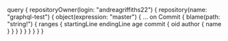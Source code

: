 query {
  repositoryOwner(login: "andreagriffiths22") {
    repository(name: "graphql-test") {
      object(expression: "master") {
        ... on Commit {
          blame(path: "string!") {
            ranges {
              startingLine
              endingLine
              age
              commit {
                oid
                author {
                  name
                }
              }
            }
          }
        }
      }
    }
  }
}
